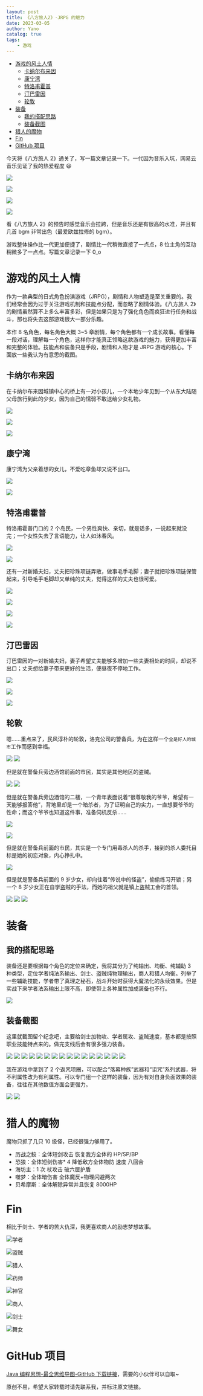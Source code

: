 ```yaml
---
layout: post
title: 《八方旅人2》-JRPG 的魅力
date: 2023-03-05
author: Yano
catalog: true
tags:
    - 游戏
---
```


- [游戏的风土人情](#游戏的风土人情)
  - [卡纳尔布来因](#卡纳尔布来因)
  - [康宁湾](#康宁湾)
  - [特洛甫霍普](#特洛甫霍普)
  - [汀巴雷因](#汀巴雷因)
  - [轮敦](#轮敦)
- [装备](#装备)
  - [我的搭配思路](#我的搭配思路)
  - [装备截图](#装备截图)
- [猎人的魔物](#猎人的魔物)
- [Fin](#fin)
- [GitHub 项目](#github-项目)

今天将《八方旅人 2》通关了，写一篇文章记录一下。一代因为音乐入坑，网易云音乐见证了我的热爱程度 😆

![](http://yano.oss-cn-beijing.aliyuncs.com/blog/20211229231236.png?x-oss-process=image/resize,h_600)

![](http://yano.oss-cn-beijing.aliyuncs.com/blog/20211229231247.png?x-oss-process=image/resize,h_600)

![](http://yano.oss-cn-beijing.aliyuncs.com/blog/20211229231256.png?x-oss-process=image/resize,h_600)

![](http://yano.oss-cn-beijing.aliyuncs.com/blog/20211229231305.png?x-oss-process=image/resize,h_600)

看《八方旅人 2》的预告时感觉音乐会拉跨，但是音乐还是有很高的水准，并且有几首 bgm 非常出色（最爱欧兹拉修的 bgm）。

游戏整体操作比一代更加便捷了，剧情比一代稍微直接了一点点，8 位主角的互动稍微多了一点点。写篇文章记录一下 0_o

# 游戏的风土人情

作为一款典型的日式角色扮演游戏（JRPG），剧情和人物塑造是至关重要的。我们经常会因为过于关注游戏机制和技能点分配，而忽略了剧情体验。《八方旅人 2》的剧情虽然算不上多么丰富多彩，但是如果只是为了强化角色而疯狂进行任务和战斗，那也将失去这部游戏很大一部分乐趣。

本作 8 名角色，每名角色大概 3~5 章剧情，每个角色都有一个成长故事。看懂每一段对话，理解每一个角色，这样你才能真正领略这款游戏的魅力，获得更加丰富和完整的体验。技能点和装备只是手段，剧情和人物才是 JRPG 游戏的核心。下面放一些我认为有意思的截图。

## 卡纳尔布来因

在卡纳尔布来因城镇中心的桥上有一对小孩儿，一个本地少年见到一个从东大陆随父母旅行到此的少女，因为自己的懦弱不敢送给少女礼物。

![](http://yano.oss-cn-beijing.aliyuncs.com/blog/2023-03-05-20-23-36.jpg?x-oss-process=image/resize,h_400)

![](http://yano.oss-cn-beijing.aliyuncs.com/blog/2023-03-05-20-23-42.jpg?x-oss-process=image/resize,h_400)

![](http://yano.oss-cn-beijing.aliyuncs.com/blog/2023-03-05-20-23-46.jpg?x-oss-process=image/resize,h_400)

## 康宁湾

康宁湾为父亲着想的女儿，不爱吃章鱼却又说不出口。

![](http://yano.oss-cn-beijing.aliyuncs.com/blog/2023-03-05-20-26-31.jpg?x-oss-process=image/resize,h_400)

![](http://yano.oss-cn-beijing.aliyuncs.com/blog/2023-03-05-20-26-20.jpg?x-oss-process=image/resize,h_400)

## 特洛甫霍普

特洛甫霍普门口的 2 个岛民，一个男性爽快、亲切，就是话多，一说起来就没完；一个女性失去了言语能力，让人如沐春风。

![](http://yano.oss-cn-beijing.aliyuncs.com/blog/2023-03-05-20-27-21.jpg?x-oss-process=image/resize,h_400)

![](http://yano.oss-cn-beijing.aliyuncs.com/blog/2023-03-05-20-27-26.jpg?x-oss-process=image/resize,h_400)

还有一对新婚夫妇，丈夫把珍珠项链弄散，做事毛手毛脚；妻子就把珍珠项链保管起来，引导毛手毛脚却又单纯的丈夫，觉得这样的丈夫也很可爱。

![](http://yano.oss-cn-beijing.aliyuncs.com/blog/2023-03-05-20-28-02.jpg?x-oss-process=image/resize,h_400)

![](http://yano.oss-cn-beijing.aliyuncs.com/blog/2023-03-05-20-27-57.jpg?x-oss-process=image/resize,h_400)

![](http://yano.oss-cn-beijing.aliyuncs.com/blog/2023-03-05-20-28-10.jpg?x-oss-process=image/resize,h_400)

![](http://yano.oss-cn-beijing.aliyuncs.com/blog/2023-03-05-20-28-14.jpg?x-oss-process=image/resize,h_400)

## 汀巴雷因

汀巴雷因的一对新婚夫妇，妻子希望丈夫能够多增加一些夫妻相处的时间，却说不出口；丈夫想给妻子带来更好的生活，便昼夜不停地工作。

![](http://yano.oss-cn-beijing.aliyuncs.com/blog/2023-03-05-20-28-46.jpg?x-oss-process=image/resize,h_400)

![](http://yano.oss-cn-beijing.aliyuncs.com/blog/2023-03-05-20-28-54.jpg?x-oss-process=image/resize,h_400)

![](http://yano.oss-cn-beijing.aliyuncs.com/blog/2023-03-05-20-28-59.jpg?x-oss-process=image/resize,h_400)

## 轮敦

嗯……重点来了，民风淳朴的轮敦，洛克公司的警备兵，为在这样一个`全是好人的城市`工作而感到幸福。

![](http://yano.oss-cn-beijing.aliyuncs.com/blog/2023030518254900.jpg?x-oss-process=image/resize,h_400)
![](http://yano.oss-cn-beijing.aliyuncs.com/blog/2023030518255900.jpg?x-oss-process=image/resize,h_400)

但是就在警备兵旁边酒馆前面的市民，其实是其他地区的盗贼。

![](http://yano.oss-cn-beijing.aliyuncs.com/blog/2023030518260600.jpg?x-oss-process=image/resize,h_400)
![](http://yano.oss-cn-beijing.aliyuncs.com/blog/2023030518261700.jpg?x-oss-process=image/resize,h_400)

但是就在警备兵旁边酒馆的二楼，一个青年表面说着“很尊敬我的爷爷，希望有一天能够报答他”，背地里却是一个暗杀者，为了证明自己的实力，一直想要爷爷的性命；而这个爷爷也知道这件事，准备伺机反杀……

![](http://yano.oss-cn-beijing.aliyuncs.com/blog/2023030518262900.jpg?x-oss-process=image/resize,h_400)

![](http://yano.oss-cn-beijing.aliyuncs.com/blog/2023030518263300.jpg?x-oss-process=image/resize,h_400)

但是就在警备兵前面的市民，其实是一个专门用毒杀人的杀手，接到的杀人委托目标是她的初恋对象，内心挣扎中。

![](http://yano.oss-cn-beijing.aliyuncs.com/blog/2023030518271700.jpg?x-oss-process=image/resize,h_400)

但是就是警备兵前面的 9 岁少女，却向往着“传说中的怪盗”，偷偷练习开锁；另一个 8 岁少女正在自学盗贼的手法，而她的祖父就是镇上盗贼工会的首领。

![](http://yano.oss-cn-beijing.aliyuncs.com/blog/2023030518273300.jpg?x-oss-process=image/resize,h_400)
![](http://yano.oss-cn-beijing.aliyuncs.com/blog/2023030518274400.jpg?x-oss-process=image/resize,h_400)
![](http://yano.oss-cn-beijing.aliyuncs.com/blog/2023030518281600.jpg?x-oss-process=image/resize,h_400)

# 装备

## 我的搭配思路

装备还是要根据每个角色的定位来确定，我将其分为了纯输出、均衡、纯辅助 3 种类型，定位学者纯法系输出、剑士、盗贼纯物理输出，商人和猎人均衡。列举了一些辅助技能，学者带了真理之秘石，战斗开始时获得大魔法化的永续效果。但是实战下来学者法系输出上限不高，即使带上各种属性加成装备也不行。

![](http://yano.oss-cn-beijing.aliyuncs.com/blog/2023-03-05-20-59-36.png?x-oss-process=image/resize,h_400)

## 装备截图

这里就截图留个纪念吧，主要给剑士加物攻、学者属攻、盗贼速度，基本都是按照职业技能特点来的。做完支线后会有很多强力装备。

![](http://yano.oss-cn-beijing.aliyuncs.com/blog/2023030518192500.jpg?x-oss-process=image/resize,h_400)
![](http://yano.oss-cn-beijing.aliyuncs.com/blog/2023030518193300.jpg?x-oss-process=image/resize,h_400)
![](http://yano.oss-cn-beijing.aliyuncs.com/blog/2023030518193500.jpg?x-oss-process=image/resize,h_400)
![](http://yano.oss-cn-beijing.aliyuncs.com/blog/2023030518193600.jpg?x-oss-process=image/resize,h_400)
![](http://yano.oss-cn-beijing.aliyuncs.com/blog/2023030518193800.jpg?x-oss-process=image/resize,h_400)
![](http://yano.oss-cn-beijing.aliyuncs.com/blog/2023030518193900.jpg?x-oss-process=image/resize,h_400)
![](http://yano.oss-cn-beijing.aliyuncs.com/blog/2023030518194000.jpg?x-oss-process=image/resize,h_400)
![](http://yano.oss-cn-beijing.aliyuncs.com/blog/2023030518194100.jpg?x-oss-process=image/resize,h_400)
![](http://yano.oss-cn-beijing.aliyuncs.com/blog/2023030518194600.jpg?x-oss-process=image/resize,h_400)
![](http://yano.oss-cn-beijing.aliyuncs.com/blog/2023030518194800.jpg?x-oss-process=image/resize,h_400)
![](http://yano.oss-cn-beijing.aliyuncs.com/blog/2023030518194900.jpg?x-oss-process=image/resize,h_400)
![](http://yano.oss-cn-beijing.aliyuncs.com/blog/2023030518195000.jpg?x-oss-process=image/resize,h_400)
![](http://yano.oss-cn-beijing.aliyuncs.com/blog/2023030518195100.jpg?x-oss-process=image/resize,h_400)
![](http://yano.oss-cn-beijing.aliyuncs.com/blog/2023030518195200.jpg?x-oss-process=image/resize,h_400)
![](http://yano.oss-cn-beijing.aliyuncs.com/blog/2023030518195400.jpg?x-oss-process=image/resize,h_400)
![](http://yano.oss-cn-beijing.aliyuncs.com/blog/2023030518195500.jpg?x-oss-process=image/resize,h_400)

我在游戏中拿到了 2 个返咒项圈，可以配合“落幕种族”武器和“诅咒”系列武器，将不利属性改为有利属性。可以专门组一个这样的装备，因为有对自身负面效果的装备，往往在其他数值方面会更强力。

![](http://yano.oss-cn-beijing.aliyuncs.com/blog/2023030518230800.jpg?x-oss-process=image/resize,h_400)
![](http://yano.oss-cn-beijing.aliyuncs.com/blog/2023030518231400.jpg?x-oss-process=image/resize,h_400)

# 猎人的魔物

魔物只抓了几只 10 级怪，已经很强力够用了。

- 历战之鲛：全体短剑攻击 恢复我方全体的 HP/SP/BP
- 恐狼：全体短剑伤害* 4 降低敌方全体物防 速度 八回合
- 海坊主：1 次 杖攻击 破六层护盾
- 噬梦：全体暗伤害 全体魔反+物理闪避两次
- 贝希摩斯：全体解除异常并且恢复 8000HP

# Fin

相比于剑士、学者的苦大仇深，我更喜欢商人的励志梦想故事。

![学者](http://yano.oss-cn-beijing.aliyuncs.com/blog/2023-03-05-20-15-07.jpg?x-oss-process=image/resize,h_400)

![盗贼](http://yano.oss-cn-beijing.aliyuncs.com/blog/2023-03-05-20-15-50.jpg?x-oss-process=image/resize,h_400)

![猎人](http://yano.oss-cn-beijing.aliyuncs.com/blog/2023-03-05-20-15-56.jpg?x-oss-process=image/resize,h_400)

![药师](http://yano.oss-cn-beijing.aliyuncs.com/blog/2023-03-05-20-16-12.jpg?x-oss-process=image/resize,h_400)

![神官](http://yano.oss-cn-beijing.aliyuncs.com/blog/2023-03-05-20-16-17.jpg?x-oss-process=image/resize,h_400)

![商人](http://yano.oss-cn-beijing.aliyuncs.com/blog/2023-03-05-20-16-21.jpg?x-oss-process=image/resize,h_400)

![剑士](http://yano.oss-cn-beijing.aliyuncs.com/blog/2023-03-05-20-16-26.jpg?x-oss-process=image/resize,h_400)

![舞女](http://yano.oss-cn-beijing.aliyuncs.com/blog/2023-03-05-20-16-31.jpg?x-oss-process=image/resize,h_400)

# GitHub 项目

[Java 编程思想-最全思维导图-GitHub 下载链接](https://github.com/LjyYano/Thinking_in_Java_MindMapping)，需要的小伙伴可以自取~

原创不易，希望大家转载时请先联系我，并标注原文链接。
